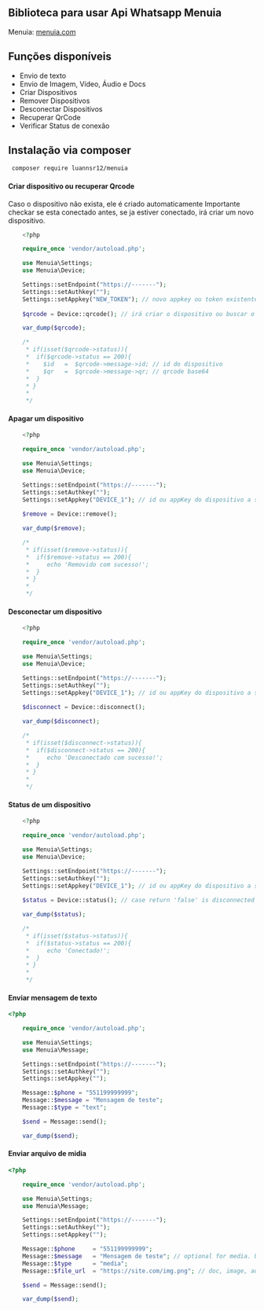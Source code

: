 ## Biblioteca para usar Api Whatsapp Menuia

Menuia: [menuia.com](https://menuia.com/) <br />

## Funções disponíveis

- Envio de texto
- Envio de Imagem, Vídeo, Áudio e Docs
- Criar Dispositivos
- Remover Dispositivos
- Desconectar Dispositivos
- Recuperar QrCode
- Verificar Status de conexão


## Instalação via composer

```bash
 composer require luannsr12/menuia
```

#### Criar dispositivo ou recuperar Qrcode
Caso o dispositivo não exista, ele é criado automaticamente
Importante checkar se esta conectado antes, se ja estiver conectado, irá criar um novo dispositivo.

```php
    <?php 

    require_once 'vendor/autoload.php';

    use Menuia\Settings;
    use Menuia\Device;

    Settings::setEndpoint("https://-------");
    Settings::setAuthkey("");
    Settings::setAppkey("NEW_TOKEN"); // novo appkey ou token existente
    
    $qrcode = Device::qrcode(); // irá criar o dispositivo ou buscar o qrcode do dispositivo de 'Settings::setAppkey()'

    var_dump($qrcode);

    /*
     * if(isset($qrcode->status)){
     *  if($qrcode->status == 200){
     *    $id   =  $qrcode->message->id; // id do dispositivo  
     *    $qr   =  $qrcode->message->qr; // qrcode base64
     *  }
     * }
     * 
     */

```

#### Apagar um dispositivo

```php
    <?php 

    require_once 'vendor/autoload.php';

    use Menuia\Settings;
    use Menuia\Device;

    Settings::setEndpoint("https://-------");
    Settings::setAuthkey("");
    Settings::setAppkey("DEVICE_1"); // id ou appKey do dispositivo a ser removido
    
    $remove = Device::remove();

    var_dump($remove);

    /*
     * if(isset($remove->status)){
     *  if($remove->status == 200){
     *     echo 'Removido com sucesso!';
     *  }
     * }
     * 
     */

```

#### Desconectar um dispositivo

```php
    <?php 

    require_once 'vendor/autoload.php';

    use Menuia\Settings;
    use Menuia\Device;

    Settings::setEndpoint("https://-------");
    Settings::setAuthkey("");
    Settings::setAppkey("DEVICE_1"); // id ou appKey do dispositivo a ser desconectado
    
    $disconnect = Device::disconnect();

    var_dump($disconnect);

    /*
     * if(isset($disconnect->status)){
     *  if($disconnect->status == 200){
     *     echo 'Desconectado com sucesso!';
     *  }
     * }
     * 
     */

```

#### Status de um dispositivo

```php
    <?php 

    require_once 'vendor/autoload.php';

    use Menuia\Settings;
    use Menuia\Device;

    Settings::setEndpoint("https://-------");
    Settings::setAuthkey("");
    Settings::setAppkey("DEVICE_1"); // id ou appKey do dispositivo a ser checkado
    
    $status = Device::status(); // case return 'false' is disconnected

    var_dump($status);

    /*
     * if(isset($status->status)){
     *  if($status->status == 200){
     *     echo 'Conectado!';
     *  }
     * }
     * 
     */

```

#### Enviar mensagem de texto
```php
<?php 

    require_once 'vendor/autoload.php';

    use Menuia\Settings;
    use Menuia\Message;

    Settings::setEndpoint("https://-------");
    Settings::setAuthkey("");
    Settings::setAppkey("");

    Message::$phone = "551199999999";
    Message::$message = "Mensagem de teste";
    Message::$type = "text";

    $send = Message::send();

    var_dump($send);

```


#### Enviar arquivo de midia
```php
<?php 

    require_once 'vendor/autoload.php';

    use Menuia\Settings;
    use Menuia\Message;

    Settings::setEndpoint("https://-------");
    Settings::setAuthkey("");
    Settings::setAppkey("");

    Message::$phone     = "551199999999";
    Message::$message   = "Mensagem de teste"; // optional for media. Use as caption
    Message::$type      = "media";
    Message::$file_url  = "https://site.com/img.png"; // doc, image, audio and videos

    $send = Message::send();

    var_dump($send);

```


